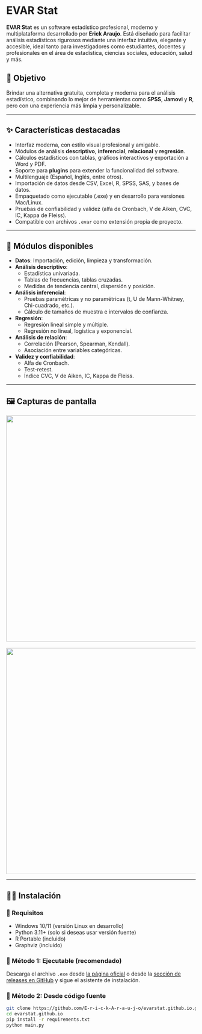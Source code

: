 # EVAR Stat

**EVAR Stat** es un software estadístico profesional, moderno y multiplataforma desarrollado por **Erick Araujo**. Está diseñado para facilitar análisis estadísticos rigurosos mediante una interfaz intuitiva, elegante y accesible, ideal tanto para investigadores como estudiantes, docentes y profesionales en el área de estadística, ciencias sociales, educación, salud y más.

## 🎯 Objetivo

Brindar una alternativa gratuita, completa y moderna para el análisis estadístico, combinando lo mejor de herramientas como **SPSS**, **Jamovi** y **R**, pero con una experiencia más limpia y personalizable.

---

## ✨ Características destacadas

- Interfaz moderna, con estilo visual profesional y amigable.
- Módulos de análisis **descriptivo**, **inferencial**, **relacional** y **regresión**.
- Cálculos estadísticos con tablas, gráficos interactivos y exportación a Word y PDF.
- Soporte para **plugins** para extender la funcionalidad del software.
- Multilenguaje (Español, Inglés, entre otros).
- Importación de datos desde CSV, Excel, R, SPSS, SAS, y bases de datos.
- Empaquetado como ejecutable (.exe) y en desarrollo para versiones Mac/Linux.
- Pruebas de confiabilidad y validez (alfa de Cronbach, V de Aiken, CVC, IC, Kappa de Fleiss).
- Compatible con archivos `.evar` como extensión propia de proyecto.

---

## 📌 Módulos disponibles

- **Datos**: Importación, edición, limpieza y transformación.
- **Análisis descriptivo**:
  - Estadística univariada.
  - Tablas de frecuencias, tablas cruzadas.
  - Medidas de tendencia central, dispersión y posición.
- **Análisis inferencial**:
  - Pruebas paramétricas y no paramétricas (t, U de Mann-Whitney, Chi-cuadrado, etc.).
  - Cálculo de tamaños de muestra e intervalos de confianza.
- **Regresión**:
  - Regresión lineal simple y múltiple.
  - Regresión no lineal, logística y exponencial.
- **Análisis de relación**:
  - Correlación (Pearson, Spearman, Kendall).
  - Asociación entre variables categóricas.
- **Validez y confiabilidad**:
  - Alfa de Cronbach.
  - Test-retest.
  - Índice CVC, V de Aiken, IC, Kappa de Fleiss.

---

## 🖼️ Capturas de pantalla

<p align="center">
  <img src="https://evarstat.com/img/captura1.png" width="600"/>
  <br><br>
  <img src="https://evarstat.com/img/captura2.png" width="600"/>
</p>

---

## 🧑‍💻 Instalación

### 🔸 Requisitos
- Windows 10/11 (versión Linux en desarrollo)
- Python 3.11+ (solo si deseas usar versión fuente)
- R Portable (incluido)
- Graphviz (incluido)
  
### 🔸 Método 1: Ejecutable (recomendado)
Descarga el archivo `.exe` desde [la página oficial](https://evarstat.com) o desde la [sección de releases en GitHub](https://github.com/E-r-i-c-k-A-r-a-u-j-o/evarstat.github.io/releases) y sigue el asistente de instalación.

### 🔸 Método 2: Desde código fuente
```bash
git clone https://github.com/E-r-i-c-k-A-r-a-u-j-o/evarstat.github.io.git
cd evarstat.github.io
pip install -r requirements.txt
python main.py
